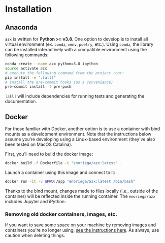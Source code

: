 # Installation

## Anaconda

`azx` is written for **Python >= v3.8**.  One option to develop is to install all virtual environment (ex. `conda`, `venv`, `poetry`, etc.).  Using `conda`, the library can be installed interactively with a compatible environment using the following commands:

```bash
conda create --name azx python=3.8 ipython
source activate azx
# execute the following command from the project root:
pip install -e ".[all]"
# install the pre-commit hooks (as a convenience)
pre-commit install -t pre-push
```

`[all]` will include dependencies for running tests and generating the documentation.

## Docker

For those familiar with Docker, another option is to use a container with bind mounts as a development environment.  Note that the instructions below assume you're developing using a Linux-based environment (they've also been tested on MacOS Catalina).

First, you'll need to build the docker image:

```bash
docker build -f Dockerfile -t "enoriega/azx:latest" .
```

Launch a container using this image and connect to it:

```bash
docker run -it -v $PWD:/app "enoriega/azx:latest /bin/bash"
```

Thanks to the bind mount, changes made to files locally (i.e., outside of the container) will be reflected inside the running container.  The `enoriega/azx` includes Jupyter and iPython:

### Removing old docker containers, images, etc.

If you want to save some space on your machine by removing images and containers you're no longer using, [see the instructions here](https://docs.docker.com/config/pruning/).  As always, use caution when deleting things.